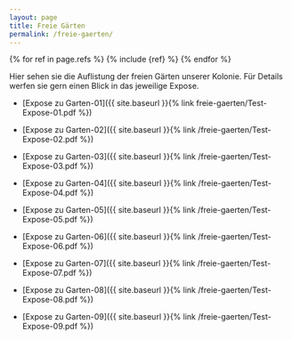 ```yaml
---
layout: page
title: Freie Gärten
permalink: /freie-gaerten/
---
```


{% for ref in page.refs %}
  {% include {ref} %}
{% endfor %}

Hier sehen sie die Auflistung der freien Gärten unserer Kolonie. Für Details werfen sie gern einen Blick in das jeweilige Expose.

* [Expose zu Garten-01]({{ site.baseurl }}{% link freie-gaerten/Test-Expose-01.pdf %})

* [Expose zu Garten-02]({{ site.baseurl }}{% link /freie-gaerten/Test-Expose-02.pdf %})

* [Expose zu Garten-03]({{ site.baseurl }}{% link /freie-gaerten/Test-Expose-03.pdf %})

* [Expose zu Garten-04]({{ site.baseurl }}{% link /freie-gaerten/Test-Expose-04.pdf %})

* [Expose zu Garten-05]({{ site.baseurl }}{% link /freie-gaerten/Test-Expose-05.pdf %})

* [Expose zu Garten-06]({{ site.baseurl }}{% link /freie-gaerten/Test-Expose-06.pdf %})

* [Expose zu Garten-07]({{ site.baseurl }}{% link /freie-gaerten/Test-Expose-07.pdf %})

* [Expose zu Garten-08]({{ site.baseurl }}{% link /freie-gaerten/Test-Expose-08.pdf %})

* [Expose zu Garten-09]({{ site.baseurl }}{% link /freie-gaerten/Test-Expose-09.pdf %})
